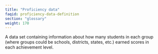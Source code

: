```yaml
---
title: "Proficiency data"
faqid: proficiency-data-definition
section: "glossary" 
weight: 170
---
```

A data set containing information about how many students in each group (where groups could be schools, districts, states, etc.) earned scores in each achievement level.